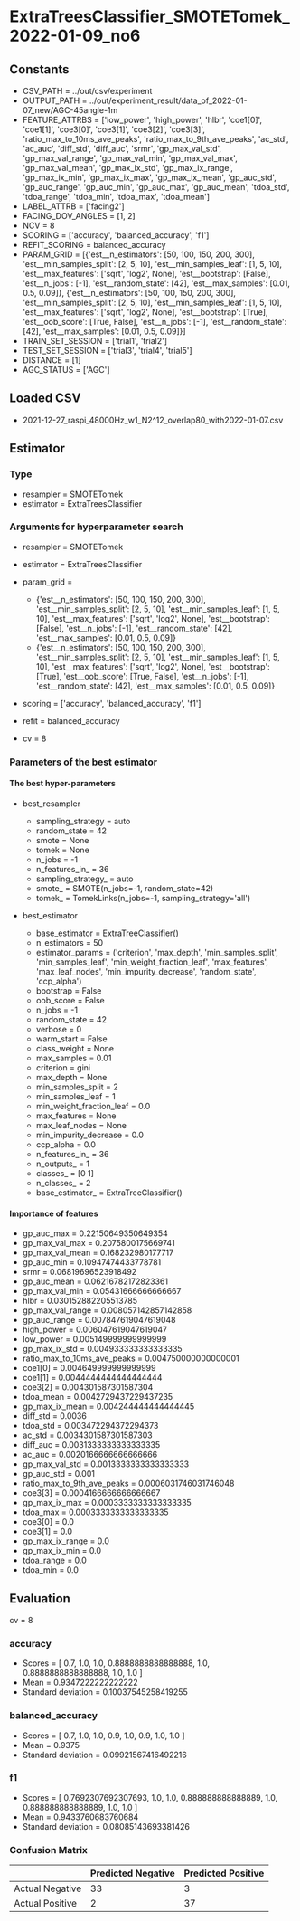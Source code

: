 # ExtraTreesClassifier_SMOTETomek_2022-01-09_no6
## Constants
- CSV_PATH = ../out/csv/experiment
- OUTPUT_PATH = ../out/experiment_result/data_of_2022-01-07_new/AGC-45angle-1m
- FEATURE_ATTRBS = ['low_power', 'high_power', 'hlbr', 'coe1[0]', 'coe1[1]', 'coe3[0]', 'coe3[1]', 'coe3[2]', 'coe3[3]', 'ratio_max_to_10ms_ave_peaks', 'ratio_max_to_9th_ave_peaks', 'ac_std', 'ac_auc', 'diff_std', 'diff_auc', 'srmr', 'gp_max_val_std', 'gp_max_val_range', 'gp_max_val_min', 'gp_max_val_max', 'gp_max_val_mean', 'gp_max_ix_std', 'gp_max_ix_range', 'gp_max_ix_min', 'gp_max_ix_max', 'gp_max_ix_mean', 'gp_auc_std', 'gp_auc_range', 'gp_auc_min', 'gp_auc_max', 'gp_auc_mean', 'tdoa_std', 'tdoa_range', 'tdoa_min', 'tdoa_max', 'tdoa_mean']
- LABEL_ATTRB = ['facing2']
- FACING_DOV_ANGLES = [1, 2]
- NCV = 8
- SCORING = ['accuracy', 'balanced_accuracy', 'f1']
- REFIT_SCORING = balanced_accuracy
- PARAM_GRID = [{'est__n_estimators': [50, 100, 150, 200, 300], 'est__min_samples_split': [2, 5, 10], 'est__min_samples_leaf': [1, 5, 10], 'est__max_features': ['sqrt', 'log2', None], 'est__bootstrap': [False], 'est__n_jobs': [-1], 'est__random_state': [42], 'est__max_samples': [0.01, 0.5, 0.09]}, {'est__n_estimators': [50, 100, 150, 200, 300], 'est__min_samples_split': [2, 5, 10], 'est__min_samples_leaf': [1, 5, 10], 'est__max_features': ['sqrt', 'log2', None], 'est__bootstrap': [True], 'est__oob_score': [True, False], 'est__n_jobs': [-1], 'est__random_state': [42], 'est__max_samples': [0.01, 0.5, 0.09]}]
- TRAIN_SET_SESSION = ['trial1', 'trial2']
- TEST_SET_SESSION = ['trial3', 'trial4', 'trial5']
- DISTANCE = [1]
- AGC_STATUS = ['AGC']

## Loaded CSV
- 2021-12-27_raspi_48000Hz_w1_N2^12_overlap80_with2022-01-07.csv

## Estimator
### Type
- resampler = SMOTETomek
- estimator = ExtraTreesClassifier

### Arguments for hyperparameter search
- resampler = SMOTETomek
- estimator = ExtraTreesClassifier
- param_grid = 
	- {'est__n_estimators': [50, 100, 150, 200, 300], 'est__min_samples_split': [2, 5, 10], 'est__min_samples_leaf': [1, 5, 10], 'est__max_features': ['sqrt', 'log2', None], 'est__bootstrap': [False], 'est__n_jobs': [-1], 'est__random_state': [42], 'est__max_samples': [0.01, 0.5, 0.09]}
	- {'est__n_estimators': [50, 100, 150, 200, 300], 'est__min_samples_split': [2, 5, 10], 'est__min_samples_leaf': [1, 5, 10], 'est__max_features': ['sqrt', 'log2', None], 'est__bootstrap': [True], 'est__oob_score': [True, False], 'est__n_jobs': [-1], 'est__random_state': [42], 'est__max_samples': [0.01, 0.5, 0.09]}

- scoring = ['accuracy', 'balanced_accuracy', 'f1']
- refit = balanced_accuracy
- cv = 8

### Parameters of the best estimator
#### The best hyper-parameters
- best_resampler
	- sampling_strategy = auto
	- random_state = 42
	- smote = None
	- tomek = None
	- n_jobs = -1
	- n_features_in_ = 36
	- sampling_strategy_ = auto
	- smote_ = SMOTE(n_jobs=-1, random_state=42)
	- tomek_ = TomekLinks(n_jobs=-1, sampling_strategy='all')

- best_estimator
	- base_estimator = ExtraTreeClassifier()
	- n_estimators = 50
	- estimator_params = ('criterion', 'max_depth', 'min_samples_split', 'min_samples_leaf', 'min_weight_fraction_leaf', 'max_features', 'max_leaf_nodes', 'min_impurity_decrease', 'random_state', 'ccp_alpha')
	- bootstrap = False
	- oob_score = False
	- n_jobs = -1
	- random_state = 42
	- verbose = 0
	- warm_start = False
	- class_weight = None
	- max_samples = 0.01
	- criterion = gini
	- max_depth = None
	- min_samples_split = 2
	- min_samples_leaf = 1
	- min_weight_fraction_leaf = 0.0
	- max_features = None
	- max_leaf_nodes = None
	- min_impurity_decrease = 0.0
	- ccp_alpha = 0.0
	- n_features_in_ = 36
	- n_outputs_ = 1
	- classes_ = [0 1]
	- n_classes_ = 2
	- base_estimator_ = ExtraTreeClassifier()

#### Importance of features
- gp_auc_max = 0.22150649350649354
- gp_max_val_max = 0.2075800175669741
- gp_max_val_mean = 0.168232980177717
- gp_auc_min = 0.10947474433778781
- srmr = 0.06819696523918492
- gp_auc_mean = 0.06216782172823361
- gp_max_val_min = 0.05431666666666667
- hlbr = 0.030152882205513785
- gp_max_val_range = 0.008057142857142858
- gp_auc_range = 0.007847619047619048
- high_power = 0.006047619047619047
- low_power = 0.005149999999999999
- gp_max_ix_std = 0.004933333333333335
- ratio_max_to_10ms_ave_peaks = 0.004750000000000001
- coe1[0] = 0.004649999999999999
- coe1[1] = 0.0044444444444444444
- coe3[2] = 0.004301587301587304
- tdoa_mean = 0.0042729437229437235
- gp_max_ix_mean = 0.004244444444444445
- diff_std = 0.0036
- tdoa_std = 0.003472294372294373
- ac_std = 0.0034301587301587303
- diff_auc = 0.0031333333333333335
- ac_auc = 0.0020166666666666666
- gp_max_val_std = 0.0013333333333333333
- gp_auc_std = 0.001
- ratio_max_to_9th_ave_peaks = 0.0006031746031746048
- coe3[3] = 0.0004166666666666667
- gp_max_ix_max = 0.0003333333333333335
- tdoa_max = 0.0003333333333333335
- coe3[0] = 0.0
- coe3[1] = 0.0
- gp_max_ix_range = 0.0
- gp_max_ix_min = 0.0
- tdoa_range = 0.0
- tdoa_min = 0.0

## Evaluation
cv = 8
### accuracy
- Scores = [ 0.7, 1.0, 1.0, 0.8888888888888888, 1.0, 0.8888888888888888, 1.0, 1.0 ]
- Mean = 0.9347222222222222
- Standard deviation = 0.10037545258419255

### balanced_accuracy
- Scores = [ 0.7, 1.0, 1.0, 0.9, 1.0, 0.9, 1.0, 1.0 ]
- Mean = 0.9375
- Standard deviation = 0.09921567416492216

### f1
- Scores = [ 0.7692307692307693, 1.0, 1.0, 0.888888888888889, 1.0, 0.888888888888889, 1.0, 1.0 ]
- Mean = 0.9433760683760684
- Standard deviation = 0.08085143693381426

### Confusion Matrix
|  | Predicted Negative | Predicted Positive |
| --- | --- | --- |
| Actual Negative | 33 | 3 |
| Actual Positive | 2 | 37 |

      